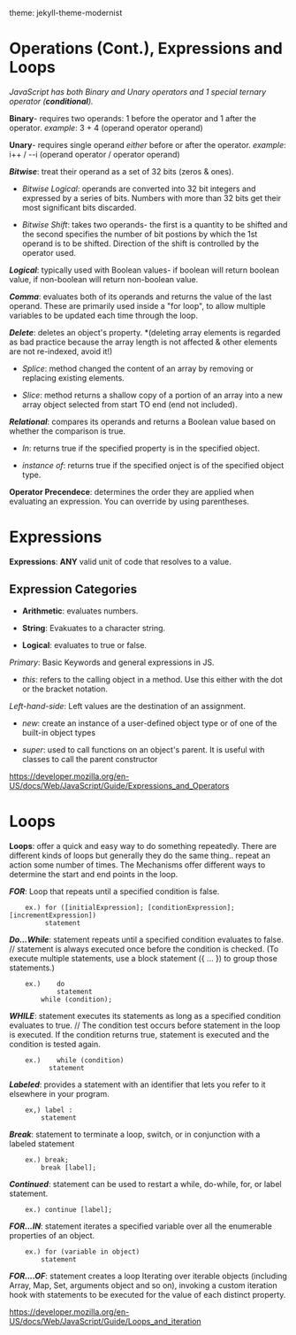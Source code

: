 theme: jekyll-theme-modernist

# Operations (Cont.), Expressions and Loops

*JavaScript has both Binary and Unary operators and 1 special ternary operator (**conditional**).*

**Binary**- requires two operands: 1 before the operator and 1 after the operator.
*example*: 3 + 4 (operand operator operand)

**Unary**- requires single operand *either* before or after the operator.
*example*: i++ / --i (operand operator / operator operand)

**_Bitwise_**: treat their operand as a set of 32 bits (zeros & ones).

* *Bitwise Logical*: operands are converted into 32 bit integers and expressed by a series of bits. Numbers with more than 32 bits get their most significant bits discarded. 
 
* *Bitwise Shift*: takes two operands- the first is a quantity to be shifted and the second specifies the number of bit postions by which the 1st operand is to be shifted. Direction of the shift is controlled by the operator used. 

**_Logical_**: typically used with Boolean values- if boolean will return boolean value, if non-boolean will return non-boolean value. 

**_Comma_**: evaluates both of its operands and returns the value of the last operand. These are primarily used inside a "for loop", to allow multiple variables to be updated each time through the loop.

**_Delete_**: deletes an object's property. *(deleting array elements is regarded as bad practice because the array length is not affected & other elements are not re-indexed, avoid it!)

* *Splice*: method changed the content of an array by removing or replacing existing elements. 

* *Slice*: method returns a shallow copy of a portion of an array into a new array object selected from start TO end (end not included).

**_Relational_**: compares its operands and returns a Boolean value based on whether the comparison is true. 

* *In*: returns true if the specified property is in the specified object.

* *instance of*: returns true if the specified onject is of the specified object type. 
 
**Operator Precendece**: determines the order they are applied when evaluating an expression. You can override by using parentheses. 

# Expressions 

**Expressions**: **ANY** valid unit of code that resolves to a value. 

## Expression Categories

* **Arithmetic**: evaluates numbers. 

* **String**: Evakuates to a character string. 

* **Logical**: evaluates to true or false. 


*Primary*: Basic Keywords and general expressions in JS.

- *this*: refers to the calling object in a method. Use this either with the dot or the bracket notation.

*Left-hand-side*: Left values are the destination of an assignment. 

- *new*: create an instance of a user-defined object type or of one of the built-in object types

- *super*: used to call functions on an object's parent. It is useful with classes to call the parent constructor

https://developer.mozilla.org/en-US/docs/Web/JavaScript/Guide/Expressions_and_Operators


# Loops 

**Loops**: offer a quick and easy way to do something repeatedly. There are different kinds of loops but generally they do the same thing.. repeat an action some number of times. The Mechanisms offer different ways to determine the start and end points in the loop. 

**_FOR_**: Loop that repeats until a specified condition is false. 

		ex.) for ([initialExpression]; [conditionExpression]; [incrementExpression])
 			 statement

**_Do...While_**: statement repeats until a specified condition evaluates to false. // statement is always executed once before the condition is checked. (To execute multiple statements, use a block statement ({ ... }) to group those statements.)

		ex.) 	do
  				statement
			while (condition);

**_WHILE_**: statement executes its statements as long as a specified condition evaluates to true. // The condition test occurs before statement in the loop is executed. If the condition returns true, statement is executed and the condition is tested again.

		ex.) 	while (condition)
  			  statement

**_Labeled_**: provides a statement with an identifier that lets you refer to it elsewhere in your program.

		ex,) label :
   			statement

**_Break_**: statement to terminate a loop, switch, or in conjunction with a labeled statement

		ex.) break;
			break [label];

**_Continued_**:  statement can be used to restart a while, do-while, for, or label statement.

		ex.) continue [label];

**_FOR...IN_**: statement iterates a specified variable over all the enumerable properties of an object.

		ex.) for (variable in object)
  			statement

**_FOR....OF_**: statement creates a loop Iterating over iterable objects (including Array, Map, Set, arguments object and so on), invoking a custom iteration hook with statements to be executed for the value of each distinct property.

https://developer.mozilla.org/en-US/docs/Web/JavaScript/Guide/Loops_and_iteration
